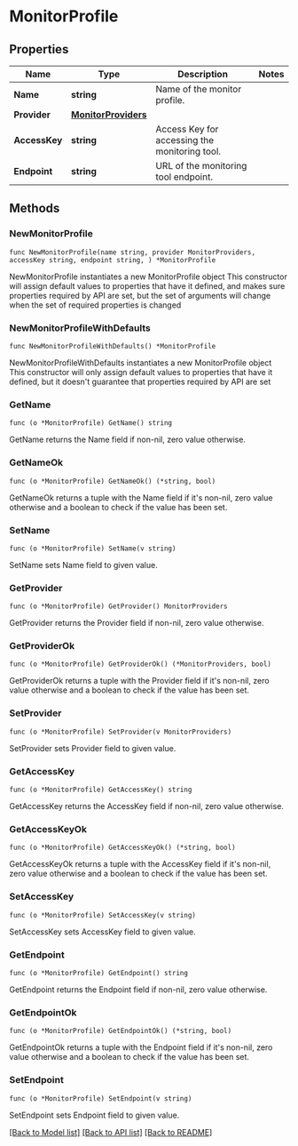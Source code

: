 # MonitorProfile

## Properties

Name | Type | Description | Notes
------------ | ------------- | ------------- | -------------
**Name** | **string** | Name of the monitor profile. | 
**Provider** | [**MonitorProviders**](MonitorProviders.md) |  | 
**AccessKey** | **string** | Access Key for accessing the monitoring tool. | 
**Endpoint** | **string** | URL of the monitoring tool endpoint. | 

## Methods

### NewMonitorProfile

`func NewMonitorProfile(name string, provider MonitorProviders, accessKey string, endpoint string, ) *MonitorProfile`

NewMonitorProfile instantiates a new MonitorProfile object
This constructor will assign default values to properties that have it defined,
and makes sure properties required by API are set, but the set of arguments
will change when the set of required properties is changed

### NewMonitorProfileWithDefaults

`func NewMonitorProfileWithDefaults() *MonitorProfile`

NewMonitorProfileWithDefaults instantiates a new MonitorProfile object
This constructor will only assign default values to properties that have it defined,
but it doesn't guarantee that properties required by API are set

### GetName

`func (o *MonitorProfile) GetName() string`

GetName returns the Name field if non-nil, zero value otherwise.

### GetNameOk

`func (o *MonitorProfile) GetNameOk() (*string, bool)`

GetNameOk returns a tuple with the Name field if it's non-nil, zero value otherwise
and a boolean to check if the value has been set.

### SetName

`func (o *MonitorProfile) SetName(v string)`

SetName sets Name field to given value.


### GetProvider

`func (o *MonitorProfile) GetProvider() MonitorProviders`

GetProvider returns the Provider field if non-nil, zero value otherwise.

### GetProviderOk

`func (o *MonitorProfile) GetProviderOk() (*MonitorProviders, bool)`

GetProviderOk returns a tuple with the Provider field if it's non-nil, zero value otherwise
and a boolean to check if the value has been set.

### SetProvider

`func (o *MonitorProfile) SetProvider(v MonitorProviders)`

SetProvider sets Provider field to given value.


### GetAccessKey

`func (o *MonitorProfile) GetAccessKey() string`

GetAccessKey returns the AccessKey field if non-nil, zero value otherwise.

### GetAccessKeyOk

`func (o *MonitorProfile) GetAccessKeyOk() (*string, bool)`

GetAccessKeyOk returns a tuple with the AccessKey field if it's non-nil, zero value otherwise
and a boolean to check if the value has been set.

### SetAccessKey

`func (o *MonitorProfile) SetAccessKey(v string)`

SetAccessKey sets AccessKey field to given value.


### GetEndpoint

`func (o *MonitorProfile) GetEndpoint() string`

GetEndpoint returns the Endpoint field if non-nil, zero value otherwise.

### GetEndpointOk

`func (o *MonitorProfile) GetEndpointOk() (*string, bool)`

GetEndpointOk returns a tuple with the Endpoint field if it's non-nil, zero value otherwise
and a boolean to check if the value has been set.

### SetEndpoint

`func (o *MonitorProfile) SetEndpoint(v string)`

SetEndpoint sets Endpoint field to given value.



[[Back to Model list]](../README.md#documentation-for-models) [[Back to API list]](../README.md#documentation-for-api-endpoints) [[Back to README]](../README.md)


